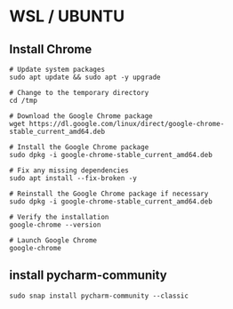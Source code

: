 # WSL / UBUNTU

## Install Chrome
```
# Update system packages
sudo apt update && sudo apt -y upgrade

# Change to the temporary directory
cd /tmp

# Download the Google Chrome package
wget https://dl.google.com/linux/direct/google-chrome-stable_current_amd64.deb

# Install the Google Chrome package
sudo dpkg -i google-chrome-stable_current_amd64.deb

# Fix any missing dependencies
sudo apt install --fix-broken -y

# Reinstall the Google Chrome package if necessary
sudo dpkg -i google-chrome-stable_current_amd64.deb

# Verify the installation
google-chrome --version

# Launch Google Chrome
google-chrome
```
## install pycharm-community
`sudo snap install pycharm-community --classic`
